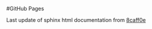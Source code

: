 #GitHub Pages

Last update of sphinx html documentation from [8caff0e](https://github.com/NSLS2/bmm-bluesky-by-example/tree/8caff0ead65a50be2048fd2151bb237ec883b479)

